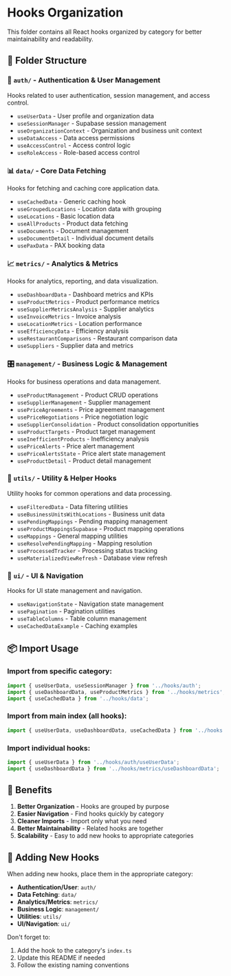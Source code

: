 # Hooks Organization

This folder contains all React hooks organized by category for better maintainability and readability.

## 📁 Folder Structure

### 🔐 `auth/` - Authentication & User Management
Hooks related to user authentication, session management, and access control.

- `useUserData` - User profile and organization data
- `useSessionManager` - Supabase session management
- `useOrganizationContext` - Organization and business unit context
- `useDataAccess` - Data access permissions
- `useAccessControl` - Access control logic
- `useRoleAccess` - Role-based access control

### 📊 `data/` - Core Data Fetching
Hooks for fetching and caching core application data.

- `useCachedData` - Generic caching hook
- `useGroupedLocations` - Location data with grouping
- `useLocations` - Basic location data
- `useAllProducts` - Product data fetching
- `useDocuments` - Document management
- `useDocumentDetail` - Individual document details
- `usePaxData` - PAX booking data

### 📈 `metrics/` - Analytics & Metrics
Hooks for analytics, reporting, and data visualization.

- `useDashboardData` - Dashboard metrics and KPIs
- `useProductMetrics` - Product performance metrics
- `useSupplierMetricsAnalysis` - Supplier analytics
- `useInvoiceMetrics` - Invoice analysis
- `useLocationMetrics` - Location performance
- `useEfficiencyData` - Efficiency analysis
- `useRestaurantComparisons` - Restaurant comparison data
- `useSuppliers` - Supplier data and metrics

### 🎛️ `management/` - Business Logic & Management
Hooks for business operations and data management.

- `useProductManagement` - Product CRUD operations
- `useSupplierManagement` - Supplier management
- `usePriceAgreements` - Price agreement management
- `usePriceNegotiations` - Price negotiation logic
- `useSupplierConsolidation` - Product consolidation opportunities
- `useProductTargets` - Product target management
- `useInefficientProducts` - Inefficiency analysis
- `usePriceAlerts` - Price alert management
- `usePriceAlertsState` - Price alert state management
- `useProductDetail` - Product detail management

### 🔧 `utils/` - Utility & Helper Hooks
Utility hooks for common operations and data processing.

- `useFilteredData` - Data filtering utilities
- `useBusinessUnitsWithLocations` - Business unit data
- `usePendingMappings` - Pending mapping management
- `useProductMappingsSupabase` - Product mapping operations
- `useMappings` - General mapping utilities
- `useResolvePendingMapping` - Mapping resolution
- `useProcessedTracker` - Processing status tracking
- `useMaterializedViewRefresh` - Database view refresh

### 🎨 `ui/` - UI & Navigation
Hooks for UI state management and navigation.

- `useNavigationState` - Navigation state management
- `usePagination` - Pagination utilities
- `useTableColumns` - Table column management
- `useCachedDataExample` - Caching examples

## 📦 Import Usage

### Import from specific category:
```typescript
import { useUserData, useSessionManager } from '../hooks/auth';
import { useDashboardData, useProductMetrics } from '../hooks/metrics';
import { useCachedData } from '../hooks/data';
```

### Import from main index (all hooks):
```typescript
import { useUserData, useDashboardData, useCachedData } from '../hooks';
```

### Import individual hooks:
```typescript
import { useUserData } from '../hooks/auth/useUserData';
import { useDashboardData } from '../hooks/metrics/useDashboardData';
```

## 🎯 Benefits

1. **Better Organization** - Hooks are grouped by purpose
2. **Easier Navigation** - Find hooks quickly by category
3. **Cleaner Imports** - Import only what you need
4. **Better Maintainability** - Related hooks are together
5. **Scalability** - Easy to add new hooks to appropriate categories

## 📝 Adding New Hooks

When adding new hooks, place them in the appropriate category:

- **Authentication/User**: `auth/`
- **Data Fetching**: `data/`
- **Analytics/Metrics**: `metrics/`
- **Business Logic**: `management/`
- **Utilities**: `utils/`
- **UI/Navigation**: `ui/`

Don't forget to:
1. Add the hook to the category's `index.ts`
2. Update this README if needed
3. Follow the existing naming conventions
